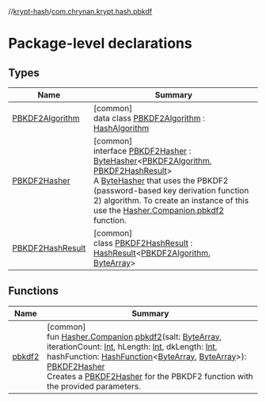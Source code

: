 //[krypt-hash](../../index.md)/[com.chrynan.krypt.hash.pbkdf](index.md)

# Package-level declarations

## Types

| Name | Summary |
|---|---|
| [PBKDF2Algorithm](-p-b-k-d-f2-algorithm/index.md) | [common]<br>data class [PBKDF2Algorithm](-p-b-k-d-f2-algorithm/index.md) : [HashAlgorithm](../com.chrynan.krypt.hash/-hash-algorithm/index.md) |
| [PBKDF2Hasher](-p-b-k-d-f2-hasher/index.md) | [common]<br>interface [PBKDF2Hasher](-p-b-k-d-f2-hasher/index.md) : [ByteHasher](../com.chrynan.krypt.hash/-byte-hasher/index.md)&lt;[PBKDF2Algorithm](-p-b-k-d-f2-algorithm/index.md), [PBKDF2HashResult](-p-b-k-d-f2-hash-result/index.md)&gt; <br>A [ByteHasher](../com.chrynan.krypt.hash/-byte-hasher/index.md) that uses the PBKDF2 (password-based key derivation function 2) algorithm. To create an instance of this use the [Hasher.Companion.pbkdf2](pbkdf2.md) function. |
| [PBKDF2HashResult](-p-b-k-d-f2-hash-result/index.md) | [common]<br>class [PBKDF2HashResult](-p-b-k-d-f2-hash-result/index.md) : [HashResult](../com.chrynan.krypt.hash/-hash-result/index.md)&lt;[PBKDF2Algorithm](-p-b-k-d-f2-algorithm/index.md), [ByteArray](https://kotlinlang.org/api/latest/jvm/stdlib/kotlin/-byte-array/index.html)&gt; |

## Functions

| Name | Summary |
|---|---|
| [pbkdf2](pbkdf2.md) | [common]<br>fun [Hasher.Companion](../com.chrynan.krypt.hash/-hasher/-companion/index.md).[pbkdf2](pbkdf2.md)(salt: [ByteArray](https://kotlinlang.org/api/latest/jvm/stdlib/kotlin/-byte-array/index.html), iterationCount: [Int](https://kotlinlang.org/api/latest/jvm/stdlib/kotlin/-int/index.html), hLength: [Int](https://kotlinlang.org/api/latest/jvm/stdlib/kotlin/-int/index.html), dkLength: [Int](https://kotlinlang.org/api/latest/jvm/stdlib/kotlin/-int/index.html), hashFunction: [HashFunction](../../../krypt-core/krypt-core/com.chrynan.krypt.core/-hash-function/index.md)&lt;[ByteArray](https://kotlinlang.org/api/latest/jvm/stdlib/kotlin/-byte-array/index.html), [ByteArray](https://kotlinlang.org/api/latest/jvm/stdlib/kotlin/-byte-array/index.html)&gt;): [PBKDF2Hasher](-p-b-k-d-f2-hasher/index.md)<br>Creates a [PBKDF2Hasher](-p-b-k-d-f2-hasher/index.md) for the PBKDF2 function with the provided parameters. |

